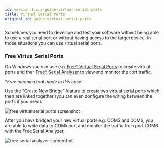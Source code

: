 ```yaml
---
id: version-8.x.x-guide-virtual-serial-ports
title: Virtual Serial Ports
original_id: guide-virtual-serial-ports
---
```


Sometimes you need to develope and test your software without being able to use a real serial port or without having access to the target device. In those situations you can use virtual serial ports.

### Free Virtual Serial Ports

On Windows you can use e.g. [Free* Virtual Serial Ports](https://freevirtualserialports.com/) to create virtual ports and then [Free* Serial Analyzer](https://freeserialanalyzer.com/) to view and monitor the port traffic.

**Free meaning trial mode in this case*

Use the "Create New Bridge" feature to create two virtual serial ports which then are linked together (you can even configure the wiring between the ports if you need).

![free virtual serial ports screenshot](/img/free-virtual-serial-ports.png)

After you have bridged your new virtual ports e.g. COM5 and COM6, you are able to write data to COM5 port and monitor the traffic from port COM6 with the Free Serial Analyzer.

![free serial analyzer screenshot](/img/free-serial-analyzer.png)
